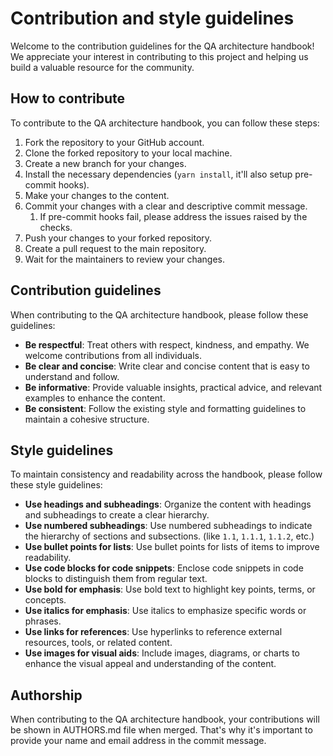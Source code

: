 # Contribution and style guidelines

Welcome to the contribution guidelines for the QA architecture handbook! We
appreciate your interest in contributing to this project and helping us build a
valuable resource for the community.

## How to contribute

To contribute to the QA architecture handbook, you can follow these steps:

1. Fork the repository to your GitHub account.
2. Clone the forked repository to your local machine.
3. Create a new branch for your changes.
4. Install the necessary dependencies (`yarn install`, it'll also setup
   pre-commit hooks).
5. Make your changes to the content.
6. Commit your changes with a clear and descriptive commit message.
   1. If pre-commit hooks fail, please address the issues raised by the checks.
7. Push your changes to your forked repository.
8. Create a pull request to the main repository.
9. Wait for the maintainers to review your changes.

## Contribution guidelines

When contributing to the QA architecture handbook, please follow these
guidelines:

- **Be respectful**: Treat others with respect, kindness, and empathy. We
  welcome contributions from all individuals.
- **Be clear and concise**: Write clear and concise content that is easy to
  understand and follow.
- **Be informative**: Provide valuable insights, practical advice, and relevant
  examples to enhance the content.
- **Be consistent**: Follow the existing style and formatting guidelines to
  maintain a cohesive structure.

## Style guidelines

To maintain consistency and readability across the handbook, please follow these
style guidelines:

- **Use headings and subheadings**: Organize the content with headings and
  subheadings to create a clear hierarchy.
- **Use numbered subheadings**: Use numbered subheadings to indicate the
  hierarchy of sections and subsections. (like `1.1`, `1.1.1`, `1.1.2`, etc.)
- **Use bullet points for lists**: Use bullet points for lists of items to
  improve readability.
- **Use code blocks for code snippets**: Enclose code snippets in code blocks to
  distinguish them from regular text.
- **Use bold for emphasis**: Use bold text to highlight key points, terms, or
  concepts.
- **Use italics for emphasis**: Use italics to emphasize specific words or
  phrases.
- **Use links for references**: Use hyperlinks to reference external resources,
  tools, or related content.
- **Use images for visual aids**: Include images, diagrams, or charts to enhance
  the visual appeal and understanding of the content.

## Authorship

When contributing to the QA architecture handbook, your contributions will be
shown in AUTHORS.md file when merged. That's why it's important to provide your
name and email address in the commit message.
